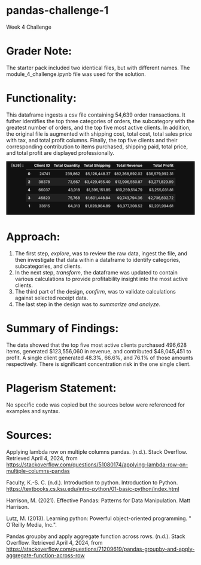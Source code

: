 # pandas-challenge-1
Week 4 Challenge

# Grader Note: 
The starter pack included two identical files, but with different names. The module_4_challenge.ipynb file was used for the solution.

# Functionality:
This dataframe ingests a csv file containing 54,639 order transactions. It futher identifies the top three categories of orders, the subcategory with the greatest number of orders, and the top five most active clients. In addition, the original file is augmented with shipping cost, total cost, total sales price with tax, and total profit columns. Finally, the top five clients and their corresponding contribution to items purchased, shipping paid, total price, and total profit are displayed professionally.

![Screenshot](top_5_client_summary.png)

# Approach:
1. The first step, *explore*, was to review the raw data, ingest the file, and then investigate that data within a dataframe to identify categories, subcategories, and clients. 
2. In the next step, *transform*, the dataframe was updated to contain various calculations to provide profitability insight into the most active clients. 
3. The third part of the design, *confirm*, was to validate calculations against selected receipt data. 
4. The last step in the design was to *summarize and analyze*.

# Summary of Findings:
The data showed that the top five most active clients purchased 496,628 items, generated $123,556,060 in revenue, and contributed $48,045,451 to profit. A single client generated 48.3%, 66.6%, and 76.1% of those amounts respectively. There is significant concentration risk in the one single client.

# Plagerism Statement:
No specific code was copied but the sources below were referenced for examples and syntax. 

# Sources:

Applying lambda row on multiple columns pandas. (n.d.). Stack Overflow. Retrieved April 4, 2024, from https://stackoverflow.com/questions/51080174/applying-lambda-row-on-multiple-columns-pandas

Faculty, K.-S. C. (n.d.). Introduction to python. Introduction to Python. https://textbooks.cs.ksu.edu/intro-python/01-basic-python/index.html 

Harrison, M. (2021). Effective Pandas: Patterns for Data Manipulation. Matt Harrison.

Lutz, M. (2013). Learning python: Powerful object-oriented programming. " O'Reilly Media, Inc.".

 Pandas groupby and apply aggregate function across rows. (n.d.). Stack Overflow. Retrieved April 4, 2024, from https://stackoverflow.com/questions/71209619/pandas-groupby-and-apply-aggregate-function-across-row 
